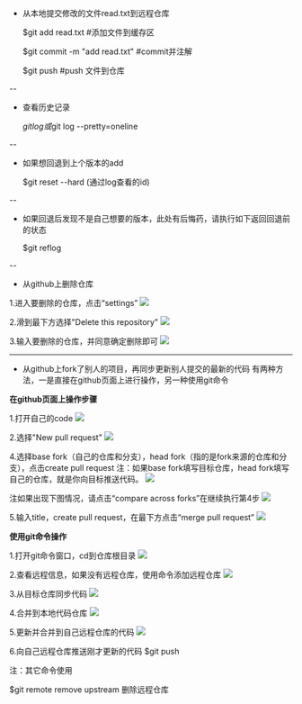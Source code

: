 - 从本地提交修改的文件read.txt到远程仓库

	$git add read.txt  #添加文件到缓存区

 	$git commit -m "add read.txt"   #commit并注解

 	$git push  #push 文件到仓库

-- 

- 查看历史记录

 	$git log或$git log --pretty=oneline

-- 

- 如果想回退到上个版本的add

 	$git reset --hard (通过log查看的id)

-- 

- 如果回退后发现不是自己想要的版本，此处有后悔药，请执行如下返回回退前的状态

 	$git reflog

-- 

- 从github上删除仓库

1.进入要删除的仓库，点击“settings”
![](/images/1.png)

2.滑到最下方选择"Delete this repository"
![](/images/2.png)

3.输入要删除的仓库，并同意确定删除即可
![](/images/3.png)

---

- 从github上fork了别人的项目，再同步更新别人提交的最新的代码
有两种方法，一是直接在github页面上进行操作，另一种使用git命令

**在github页面上操作步骤**

1.打开自己的code
![](/images/5.png)

2.选择"New pull request"
![](/images/6.png)

4.选择base fork（自己的仓库和分支），head fork（指的是fork来源的仓库和分支），点击create pull request
注：如果base fork填写目标仓库，head fork填写自己的仓库，就是你向目标推送代码。
![](/images/7.png)

注如果出现下图情况，请点击“compare across forks”在继续执行第4步
![](/images/8.png)

5.输入title，create pull request，在最下方点击“merge pull request”
![](/images/9.png)

**使用git命令操作**

1.打开git命令窗口，cd到仓库根目录
![](/images/10.png)

2.查看远程信息，如果没有远程仓库，使用命令添加远程仓库
![](/images/11.png)

3.从目标仓库同步代码
![](/images/12.png)

4.合并到本地代码仓库
![](/images/13.png)

5.更新并合并到自己远程仓库的代码
![](/images/14.png)

6.向自己远程仓库推送刚才更新的代码
$git push

注：其它命令使用

$git remote remove upstream 删除远程仓库

